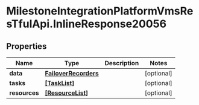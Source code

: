 # MilestoneIntegrationPlatformVmsResTfulApi.InlineResponse20056

## Properties
Name | Type | Description | Notes
------------ | ------------- | ------------- | -------------
**data** | [**FailoverRecorders**](FailoverRecorders.md) |  | [optional] 
**tasks** | [**[TaskList]**](TaskList.md) |  | [optional] 
**resources** | [**[ResourceList]**](ResourceList.md) |  | [optional] 
